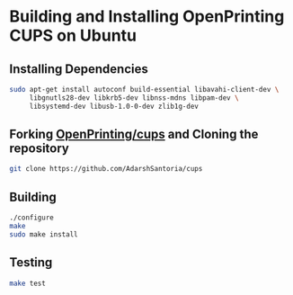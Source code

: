 # Building and Installing OpenPrinting CUPS on Ubuntu

## Installing Dependencies
```bash
sudo apt-get install autoconf build-essential libavahi-client-dev \
     libgnutls28-dev libkrb5-dev libnss-mdns libpam-dev \
     libsystemd-dev libusb-1.0-0-dev zlib1g-dev
```

## Forking [OpenPrinting/cups](https://github.com/OpenPrinting/cups) and Cloning the repository
```bash
git clone https://github.com/AdarshSantoria/cups
```

## Building
```bash
./configure
make
sudo make install
```

## Testing
```bash
make test
```
